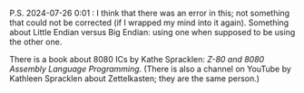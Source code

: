 P.S. 2024-07-26 0:01 : I think that there was an error in this; not something that could not be corrected (if I wrapped my mind into it again).
Something about Little Endian versus Big Endian: using one when supposed to be using the other one.

There is a book about 8080 ICs by Kathe Spracklen: *Z-80 and 8080 Assembly Language Programming*. (There is also a channel on YouTube by Kathleen Spracklen about Zettelkasten; they are the same person.)
